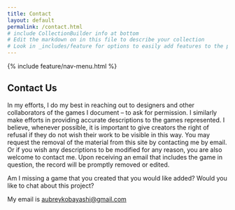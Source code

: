 ```yaml
---
title: Contact
layout: default
permalink: /contact.html
# include CollectionBuilder info at bottom
# Edit the markdown on in this file to describe your collection
# Look in _includes/feature for options to easily add features to the page
---
```


{% include feature/nav-menu.html %}

## Contact Us

In my efforts, I do my best in reaching out to designers and other collaborators of the games I document – to ask for permission. I similarly make efforts in providing accurate descriptions to the games represented. I believe, whenever possible, it is important to give creators the right of refusal if they do not wish their work to be visible in this way. You may request the removal of the material from this site by contacting me by email. Or if you wish any descriptions to be modified for any reason, you are also welcome to contact me. Upon receiving an email that includes the game in question, the record will be promptly removed or edited.

Am I missing a game that you created that you would like added? Would you like to chat about this project? 

My email is aubreykobayashi@gmail.com 


